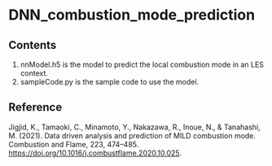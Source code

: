 # DNN_combustion_mode_prediction

## Contents

1. nnModel.h5 is the model to predict the local combustion mode in an LES context.  
2. sampleCode.py is the sample code to use the model.  

## Reference
Jigjid, K., Tamaoki, C., Minamoto, Y., Nakazawa, R., Inoue, N., & Tanahashi, M. (2021). Data driven analysis and prediction of MILD combustion mode. Combustion and Flame, 223, 474–485. https://doi.org/10.1016/j.combustflame.2020.10.025.

